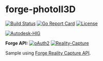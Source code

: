 # forge-photoII3D
[![Build Status](https://travis-ci.org/apprentice3d/forge-photoII3D.svg?branch=master)](https://travis-ci.org/apprentice3d/forge-photoII3D)
[![Go Report Card](https://goreportcard.com/badge/github.com/apprentice3d/forge-photoII3D)](https://goreportcard.com/report/github.com/apprentice3d/forge-photoII3D)
[![License](http://img.shields.io/:license-mit-blue.svg)](http://opensource.org/licenses/MIT)

[![Autodesk-HIG](https://img.shields.io/badge/Autodesk--HIG-v1-blue.svg)](https://github.com/Autodesk/hig)


**Forge API:** [![oAuth2](https://img.shields.io/badge/oAuth2-v1-green.svg)](http://developer-autodesk.github.io/)
[![Reality-Capture](https://img.shields.io/badge/Reality%20Capture-v1-green.svg)](http://developer-autodesk.github.io/)

Sample using [Forge Reality Capture API](https://developer.autodesk.com/api/reality-capture-cover-page/).

